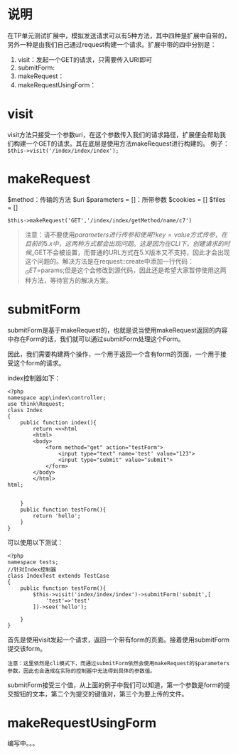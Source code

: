 # 说明
在TP单元测试扩展中，模拟发送请求可以有5种方法，其中四种是扩展中自带的，另外一种是由我们自己通过request构建一个请求。扩展中带的四中分别是：
1. visit：发起一个GET的请求，只需要传入URI即可
2. submitForm:
3. makeRequest：
4. makeRequestUsingForm：

# visit
visit方法只接受一个参数uri，在这个参数传入我们的请求路径，扩展便会帮助我们构建一个GET的请求。其在底层是使用方法makeRequest进行构建的。
例子：
`$this->visit('/index/index/index');`

# makeRequest
$method：传输的方法
$uri
$parameters = []：所带参数
$cookies = []
$files = []

`$this->makeRequest('GET','/index/index/getMethod/name/c7')`

>注意：请不要使用$parameters进行传参和使用?key=value方式传参，在目前的5.x中，这两种方式都会出现问题。这是因为在CLI下，创建请求的时候$_GET不会被设置，而普通的URL方式在5.X版本又不支持，因此才会出现这个问题的。解决方法是在request::create中添加一行代码：$_GET=$params;但是这个会修改到源代码，因此还是希望大家暂停使用这两种方法，等待官方的解决方案。

# submitForm
submitForm是基于makeRequest的，也就是说当使用makeRequest返回的内容中存在Form的话，我们就可以通过submitForm处理这个Form。

因此，我们需要构建两个操作，一个用于返回一个含有form的页面，一个用于接受这个form的请求。

index控制器如下：
~~~
<?php
namespace app\index\controller;
use think\Request;
class Index
{
	public function index(){
		return <<<html
		<html>
		<body>
			<form method="get" action="testForm">
				<input type="text" name='test' value="123">
				<input type="submit" value="submit">
			</form>
		</body>
		</html>
html;
		

	}
	public function testForm(){
		return 'hello';
	}
}
~~~

可以使用以下测试：
~~~
<?php
namespace tests;
//针对Index控制器
class IndexTest extends TestCase
{
	public function testForm(){
		$this->visit('index/index/index')->submitForm('submit',[
			'test'=>'test'
		])->see('hello');

	}
}
~~~

首先是使用visit发起一个请求，返回一个带有form的页面。接着使用submitForm提交该form。

~~~
注意：这里依然是cli模式下，而通过submitForm依然会使用makeRequest的$parameters参数，因此也会造成在实际的控制器中无法得到具体的参数值。
~~~

submitForm接受三个值，从上面的例子中我们可以知道，第一个参数是form的提交按钮的文本，第二个为提交的键值对，第三个为要上传的文件。

# makeRequestUsingForm
编写中。。。